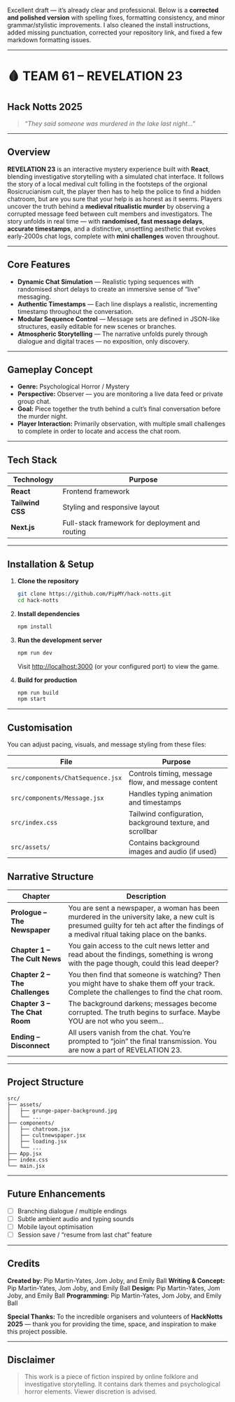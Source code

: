 Excellent draft — it’s already clear and professional.
Below is a **corrected and polished version** with spelling fixes, formatting consistency, and minor grammar/stylistic improvements.
I also cleaned the install instructions, added missing punctuation, corrected your repository link, and fixed a few markdown formatting issues.

---

# 🩸 TEAM 61 – REVELATION 23

## Hack Notts 2025

> *“They said someone was murdered in the lake last night…”*

---

## Overview

**REVELATION 23** is an interactive mystery experience built with **React**, blending investigative storytelling with a simulated chat interface. It follows the story of a local medival cult folling in the footsteps of the orgional Rosicrucianism cult, the player then has to help the police to find a hidden chatroom, but are you sure that your help is as honest as it seems.
Players uncover the truth behind a **medieval ritualistic murder** by observing a corrupted message feed between cult members and investigators.
The story unfolds in real time — with **randomised, fast message delays**, **accurate timestamps**, and a distinctive, unsettling aesthetic that evokes early-2000s chat logs, complete with **mini challenges** woven throughout.

---

## Core Features

* **Dynamic Chat Simulation** — Realistic typing sequences with randomised short delays to create an immersive sense of “live” messaging.
* **Authentic Timestamps** — Each line displays a realistic, incrementing timestamp throughout the conversation.
* **Modular Sequence Control** — Message sets are defined in JSON-like structures, easily editable for new scenes or branches.
* **Atmospheric Storytelling** — The narrative unfolds purely through dialogue and digital traces — no exposition, only discovery.

---

## Gameplay Concept

* **Genre:** Psychological Horror / Mystery
* **Perspective:** Observer — you are monitoring a live data feed or private group chat.
* **Goal:** Piece together the truth behind a cult’s final conversation before the murder night.
* **Player Interaction:** Primarily observation, with multiple small challenges to complete in order to locate and access the chat room.

---

## Tech Stack

| Technology       | Purpose                                         |
| ---------------- | ----------------------------------------------- |
| **React**        | Frontend framework                              |
| **Tailwind CSS** | Styling and responsive layout                   |
| **Next.js**      | Full-stack framework for deployment and routing |

---

## Installation & Setup

1. **Clone the repository**

   ```bash
   git clone https://github.com/PipMY/hack-notts.git
   cd hack-notts
   ```

2. **Install dependencies**

   ```bash
   npm install
   ```

3. **Run the development server**

   ```bash
   npm run dev
   ```

   Visit [http://localhost:3000](http://localhost:3000) (or your configured port) to view the game.

4. **Build for production**

   ```bash
   npm run build
   npm start
   ```

---

## Customisation

You can adjust pacing, visuals, and message styling from these files:

| File                              | Purpose                                                   |
| --------------------------------- | --------------------------------------------------------- |
| `src/components/ChatSequence.jsx` | Controls timing, message flow, and message content        |
| `src/components/Message.jsx`      | Handles typing animation and timestamps                   |
| `src/index.css`                   | Tailwind configuration, background texture, and scrollbar |
| `src/assets/`                     | Contains background images and audio (if used)            |

## Narrative Structure

| Chapter                       | Description                                                                              |
| ----------------------------- | ---------------------------------------------------------------------------------------- |
| **Prologue – The Newspaper**  | You are sent a  newspaper, a woman has been murdered in the university lake, a new cult is presumed guilty for teh act after the findings of a medival ritual taking place on the banks.|
| **Chapter 1 – The Cult News** | You gain access to the cult news letter and read about the findings, something is wrong with the page though, could this lead deeper? |
| **Chapter 2 – The Challenges**| You then find that someone is watching? Then you might have to shake them off your track. Complete the challenges to find the chat room.           |
| **Chapter 3 – The Chat Room**  | The background darkens; messages become corrupted. The truth begins to surface. Maybe YOU are not who you seem...         |
| **Ending – Disconnect**       | All users vanish from the chat. You’re prompted to “join” the final transmission. You are now a part of REVELATION 23.       |

---

## Project Structure

```
src/
├── assets/
│   ├── grunge-paper-background.jpg
│   └── ...
├── components/
│   ├── chatroom.jsx
│   ├── cultnewspaper.jsx
│   ├── loading.jsx
│   └── ...
├── App.jsx
├── index.css
└── main.jsx
```

---

## Future Enhancements

* [ ] Branching dialogue / multiple endings
* [ ] Subtle ambient audio and typing sounds
* [ ] Mobile layout optimisation
* [ ] Session save / “resume from last chat” feature

---

## Credits

**Created by:** Pip Martin-Yates, Jom Joby, and Emily Ball
**Writing & Concept:** Pip Martin-Yates, Jom Joby, and Emily Ball
**Design:** Pip Martin-Yates, Jom Joby, and Emily Ball
**Programming:** Pip Martin-Yates, Jom Joby, and Emily Ball

**Special Thanks:**
To the incredible organisers and volunteers of **HackNotts 2025** — thank you for providing the time, space, and inspiration to make this project possible.

---

## Disclaimer

> This work is a piece of fiction inspired by online folklore and investigative storytelling.
> It contains dark themes and psychological horror elements.
> Viewer discretion is advised.

